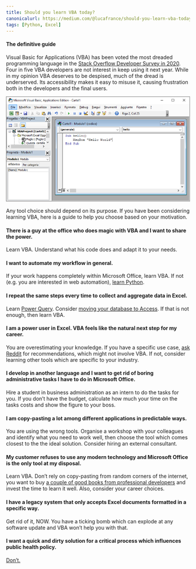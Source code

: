 ```yaml
---
title: Should you learn VBA today?
canonicalurl: https://medium.com/@lucafrance/should-you-learn-vba-today-1a775e1633f0
tags: [Python, Excel]
---
```


#### The definitive guide

Visual Basic for Applications (VBA) has been voted the most dreaded programming language in the [Stack Overflow Developer Survey in 2020](https://insights.stackoverflow.com/survey/2020#most-loved-dreaded-and-wanted). Four in five VBA developers are not interest in keep using it next year. While in my opinion VBA deserves to be despised, much of the dread is underserved. Its accessibility makes it easy to misuse it, causing frustration both in the developers and the final users.

![](/assets/2020/medium_images/1rCKOe9qqSAWbQjIYXLxMjw.png)

Any tool choice should depend on its purpose. If you have been considering learning VBA, here is a guide to help you choose based on your motivation.

#### There is a guy at the office who does magic with VBA and I want to share the power.

Learn VBA. Understand what his code does and adapt it to your needs.

#### I want to automate my workflow in general.

If your work happens completely within Microsoft Office, learn VBA. If not (e.g. you are interested in web automation), [learn Python](https://automatetheboringstuff.com/).

#### I repeat the same steps every time to collect and aggregate data in Excel.

Learn [Power Query](https://support.microsoft.com/en-us/office/import-data-from-external-data-sources-power-query-be4330b3-5356-486c-a168-b68e9e616f5a). Consider [moving your database to Access](https://support.microsoft.com/en-us/access). If that is not enough, then learn VBA.

#### I am a power user in Excel. VBA feels like the natural next step for my career.

You are overestimating your knowledge. If you have a specific use case, [ask Reddit](https://www.reddit.com/r/excel/) for recommendations, which might not involve VBA. If not, consider learning other tools which are specific to your industry.

#### I develop in another language and I want to get rid of boring administrative tasks I have to do in Microsoft Office.

Hire a student in business administration as an intern to do the tasks for you. If you don’t have the budget, calculate how much your time on the tasks costs and show the figure to your boss.

#### I am copy-pasting a lot among different applications in predictable ways.

You are using the wrong tools. Organise a workshop with your colleagues and identify what you need to work well, then choose the tool which comes closest to the the ideal solution. Consider hiring an external consultant.

#### My customer refuses to use any modern technology and Microsoft Office is the only tool at my disposal.

Learn VBA. Don’t rely on copy-pasting from random corners of the internet, you want to buy [a couple of good books from professional developers](https://www.goodreads.com/author/show/27255.John_Walkenbach) and invest the time to learn it well. Also, consider your career choices.

#### I have a legacy system that only accepts Excel documents formatted in a specific way.

Get rid of it, NOW. You have a ticking bomb which can explode at any software update and VBA won’t help you with that.

#### I want a quick and dirty solution for a critical process which influences public health policy.

[Don’t.](https://www.bbc.com/news/technology-54423988)

